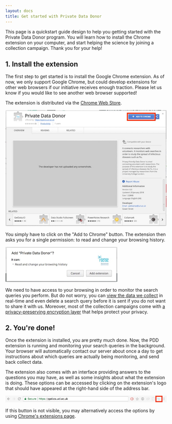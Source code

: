 ```yaml
---
layout: docs
title: Get started with Private Data Donor
---
```


This page is a quickstart guide design to help you getting started with the Private Data Donor program.
You will learn how to install the Chrome extension on your computer, and start helping the science by joining a collection campaign.
Thank you for your help!

## 1. Install the extension

The first step to get started is to install the Google Chrome extension.
As of now, we only support Google Chrome, but could develop extensions for other web browsers if our initiative receives enough traction.
Please let us know if you would like to see another web browser supported!

The extension is distributed via the [Chrome Web Store](https://chrome.google.com/webstore/category/extensions).

![Chrome Web Store](/assets/screenshots/chrome_add.jpeg)

You simply have to click on the "Add to Chrome" button.
The extension then asks you for a single permission: to read and change your browsing history. 

![Permissions](/assets/screenshots/chrome_permissions.jpeg)

We need to have access to your browsing in order to monitor the search queries you perform.
But do not worry, you can [view the data we collect](./history) in real-time and even delete a search query before it is sent if you do not want to share it with us.
Moreover, most of the collection campaigns come with [a privacy-preserving encryption layer](./privacy) that helps protect your privacy.

## 2. You're done!

Once the extension is installed, you are pretty much done.
Now, the PDD extension is running and monitoring your search queries in the background.
Your browser will automatically contact our server about once a day to get instructions about which queries are actually being monitoring, and send back collect data.
 
The extension also comes with an interface providing answers to the questions you may have, as well as some insights about what the extension is doing.
These options can be accessed by clicking on the extension's logo that should have appeared at the right-hand side of the address bar.

![Options button](/assets/screenshots/chrome_address_bar2.jpg) 

If this button is not visible, you may alternatively access the options by using [Chrome's extensions page](chrome://extensions/).
